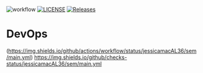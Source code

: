 ![workflow](https://github.com/<jessicamacAL36>/<sem>/actions/workflows/main.yml/badge.svg)
[![LICENSE](https://img.shields.io/github/license/<jessicamacAL36>/devops.svg?style=flat-square)](https://github.com/<jessicamacAL36>/devops/blob/master/LICENSE)
[![Releases](https://img.shields.io/github/release/<jessicamacAL36>/devops/all.svg?style=flat-square)](https://github.com/<jessicamacAL36>/devops/releases)
# DevOps
(https://img.shields.io/github/actions/workflow/status/jessicamacAL36/sem/main.yml)
https://img.shields.io/github/checks-status/jessicamacAL36/sem/main.yml
